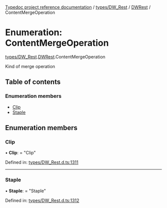 [Typedoc project reference documentation](../README.md) / [types/DW_Rest](../modules/types_dw_rest.md) / [DWRest](../modules/types_dw_rest.dwrest.md) / ContentMergeOperation

# Enumeration: ContentMergeOperation

[types/DW_Rest](../modules/types_dw_rest.md).[DWRest](../modules/types_dw_rest.dwrest.md).ContentMergeOperation

Kind of merge operation

## Table of contents

### Enumeration members

- [Clip](types_dw_rest.dwrest.contentmergeoperation.md#clip)
- [Staple](types_dw_rest.dwrest.contentmergeoperation.md#staple)

## Enumeration members

### Clip

• **Clip**: = "Clip"

Defined in: [types/DW_Rest.d.ts:1311](https://github.com/DocuWare/REST-Sample-TS/blob/6f07cff/src/types/DW_Rest.d.ts#L1311)

___

### Staple

• **Staple**: = "Staple"

Defined in: [types/DW_Rest.d.ts:1312](https://github.com/DocuWare/REST-Sample-TS/blob/6f07cff/src/types/DW_Rest.d.ts#L1312)
